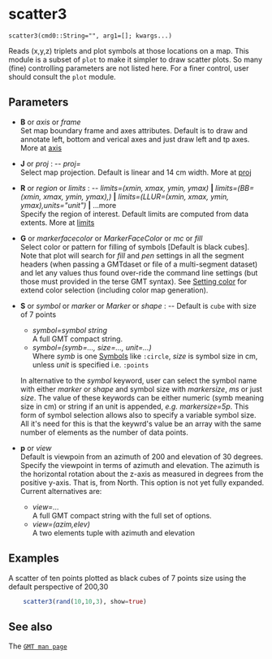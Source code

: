 # scatter3

	scatter3(cmd0::String="", arg1=[]; kwargs...)

Reads (x,y,z) triplets and plot symbols at those locations on a map. This module is a subset of `plot` to make
it simpler to draw scatter plots. So many (fine) controlling parameters are not listed here. For a
finer control, user should consult the `plot` module.

Parameters
----------

- **B** or *axis* or *frame*\
  Set map boundary frame and axes attributes. Default is to draw and annotate left, bottom and verical
  axes and just draw left and tp axes. More at [axis](@ref)

- **J** or *proj* : -- *proj=<parameters>*\
  Select map projection. Default is linear and 14 cm width. More at [proj](@ref)

- **R** or *region* or *limits* : -- *limits=(xmin, xmax, ymin, ymax)* **|** *limits=(BB=(xmin, xmax, ymin, ymax),)*
   **|** *limits=(LLUR=(xmin, xmax, ymin, ymax),units="unit")* **|** ...more \
   Specify the region of interest. Default limits are computed from data extents. More at [limits](@ref)

- **G** or *markerfacecolor* or *MarkerFaceColor* or *mc* or *fill*\
   Select color or pattern for filling of symbols [Default is black cubes]. Note that plot will search for *fill*
   and *pen* settings in all the segment headers (when passing a GMTdaset or file of a multi-segment dataset)
   and let any values thus found over-ride the command line settings (but those must provided in the terse GMT
   syntax). See [Setting color](@ref) for extend color selection (including color map generation).

- **S** or *symbol* or *marker* or *Marker* or *shape* : --  Default is `cube` with size of 7 points
   - *symbol=symbol string*\
      A full GMT compact string.
   - *symbol=(symb=..., size=..., unit=...)*\
      Where *symb* is one [Symbols](@ref) like `:circle`, *size* is
      symbol size in cm, unless *unit* is specified i.e. `:points`

   In alternative to the *symbol* keyword, user can select the symbol name with either *marker* or *shape*
   and symbol size with *markersize*, *ms* or just *size*. The value of these keywords can be either numeric
   (symb meaning size in cm) or string if an unit is appended, *e.g.*  *markersize=5p*. This form of symbol
   selection allows also to specify a variable symbol size. All it's need for this is that the keywrd's value
   be an array with the same number of elements as the number of data points. 

- **p** or *view*\
   Default is viewpoin from an azimuth of 200 and elevation of 30 degrees. Specify the viewpoint in terms
   of azimuth and elevation. The azimuth is the horizontal rotation about the z-axis as measured in degrees
   from the positive y-axis. That is, from North. This option is not yet fully expanded. Current alternatives
   are:
     - *view=...*\
        A full GMT compact string with the full set of options.
     - *view=(azim,elev)*\
        A two elements tuple with azimuth and elevation

Examples
--------

A scatter of ten points plotted as black cubes of 7 points size using the default perspective of 200,30

```julia
    scatter3(rand(10,10,3), show=true)
```

See also
--------

The [`GMT man page`](http://docs.generic-mapping-tools.org/latest/plot.html)